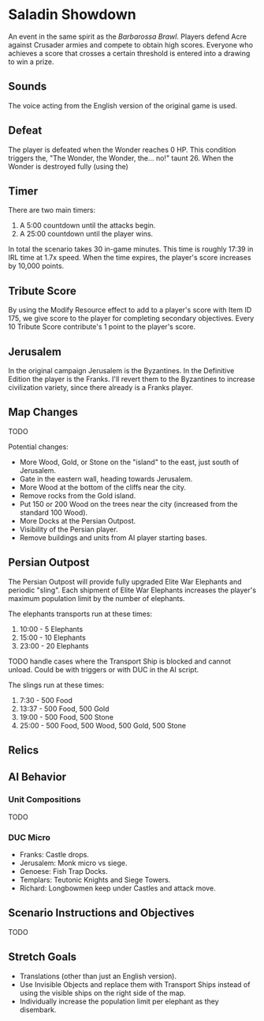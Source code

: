 # Saladin Showdown

An event in the same spirit as the *Barbarossa Brawl*.
Players defend Acre against Crusader armies and compete to obtain high scores.
Everyone who achieves a score that crosses a certain threshold is entered into a drawing to win a prize.

## Sounds

The voice acting from the English version of the original game is used.

## Defeat

The player is defeated when the Wonder reaches 0 HP.
This condition triggers the, "The Wonder, the Wonder, the... no!" taunt 26.
When the Wonder is destroyed fully (using the)

## Timer

There are two main timers:

1. A 5:00 countdown until the attacks begin.
2. A 25:00 countdown until the player wins.

In total the scenario takes 30 in-game minutes.
This time is roughly 17:39 in IRL time at 1.7x speed.
When the time expires, the player's score increases by 10,000 points.

## Tribute Score

By using the Modify Resource effect to add to a player's score with Item ID 175, we give score to the player for completing secondary objectives.
Every 10 Tribute Score contribute's 1 point to the player's score.

## Jerusalem

In the original campaign Jerusalem is the Byzantines.
In the Definitive Edition the player is the Franks.
I'll revert them to the Byzantines to increase civilization variety, since there already is a Franks player.

## Map Changes

TODO

Potential changes:

* More Wood, Gold, or Stone on the "island" to the east, just south of Jerusalem.
* Gate in the eastern wall, heading towards Jerusalem.
* More Wood at the bottom of the cliffs near the city.
* Remove rocks from the Gold island.
* Put 150 or 200 Wood on the trees near the city (increased from the standard 100 Wood).
* More Docks at the Persian Outpost.
* Visibility of the Persian player.
* Remove buildings and units from AI player starting bases.

## Persian Outpost

The Persian Outpost will provide fully upgraded Elite War Elephants and periodic "sling".
Each shipment of Elite War Elephants increases the player's maximum population limit by the number of elephants.

The elephants transports run at these times:

1. 10:00 - 5 Elephants
2. 15:00 - 10 Elephants
3. 23:00 - 20 Elephants

TODO handle cases where the Transport Ship is blocked and cannot unload.
Could be with triggers or with DUC in the AI script.

The slings run at these times:

1. 7:30 - 500 Food
2. 13:37 - 500 Food, 500 Gold
3. 19:00 - 500 Food, 500 Stone
4. 25:00 - 500 Food, 500 Wood, 500 Gold, 500 Stone

## Relics

## AI Behavior

### Unit Compositions

TODO

### DUC Micro

* Franks: Castle drops.
* Jerusalem: Monk micro vs siege.
* Genoese: Fish Trap Docks.
* Templars: Teutonic Knights and Siege Towers.
* Richard: Longbowmen keep under Castles and attack move.

## Scenario Instructions and Objectives

TODO

## Stretch Goals

* Translations (other than just an English version).
* Use Invisible Objects and replace them with Transport Ships instead of using the visible ships on the right side of the map.
* Individually increase the population limit per elephant as they disembark.
